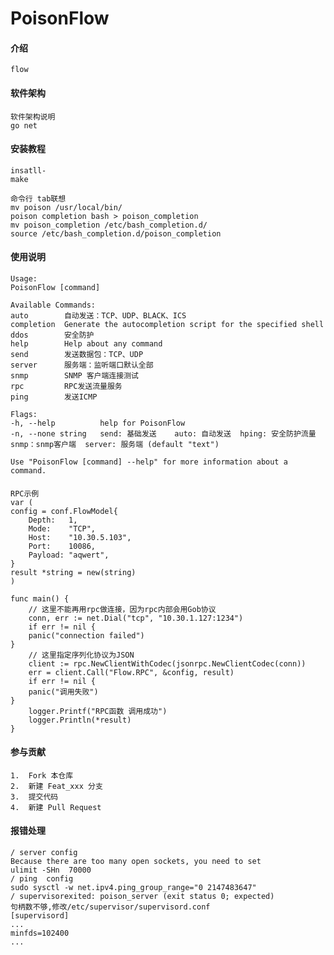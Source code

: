 # PoisonFlow

#### 介绍
    flow


#### 软件架构
    软件架构说明
    go net
#### 安装教程
    insatll-
    make 
    
    命令行 tab联想
    mv poison /usr/local/bin/
    poison completion bash > poison_completion
    mv poison_completion /etc/bash_completion.d/
    source /etc/bash_completion.d/poison_completion

    

#### 使用说明

    Usage:
    PoisonFlow [command]
    
    Available Commands:
    auto        自动发送：TCP、UDP、BLACK、ICS
    completion  Generate the autocompletion script for the specified shell
    ddos        安全防护
    help        Help about any command
    send        发送数据包：TCP、UDP
    server      服务端：监听端口默认全部
    snmp        SNMP 客户端连接测试
    rpc         RPC发送流量服务
    ping        发送ICMP
    
    Flags:
    -h, --help          help for PoisonFlow
    -n, --none string   send: 基础发送    auto: 自动发送  hping: 安全防护流量
    snmp：snmp客户端  server: 服务端 (default "text")
    
    Use "PoisonFlow [command] --help" for more information about a command.

#### 
    RPC示例
    var (
	config = conf.FlowModel{
		Depth:   1,
		Mode:    "TCP",
		Host:    "10.30.5.103",
		Port:    10086,
		Payload: "aqwert",
	}
	result *string = new(string)
    )
    
    func main() {
        // 这里不能再用rpc做连接，因为rpc内部会用Gob协议
        conn, err := net.Dial("tcp", "10.30.1.127:1234")
        if err != nil {
        panic("connection failed")
    }
        // 这里指定序列化协议为JSON
        client := rpc.NewClientWithCodec(jsonrpc.NewClientCodec(conn))
        err = client.Call("Flow.RPC", &config, result)
        if err != nil {
        panic("调用失败")
    }
        logger.Printf("RPC函数 调用成功")
        logger.Println(*result)
    }



#### 参与贡献
    1.  Fork 本仓库
    2.  新建 Feat_xxx 分支
    3.  提交代码
    4.  新建 Pull Request



#### 报错处理

    / server config
    Because there are too many open sockets, you need to set
    ulimit -SHn  70000
    / ping  config
    sudo sysctl -w net.ipv4.ping_group_range="0 2147483647"
    / supervisorexited: poison_server (exit status 0; expected)
    句柄数不够,修改/etc/supervisor/supervisord.conf 
    [supervisord]
    ...
    minfds=102400
    ...

    
    
